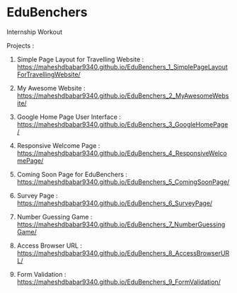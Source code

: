 # EduBenchers

Internship Workout

Projects : 
 
1. Simple Page Layout for Travelling Website : https://maheshdbabar9340.github.io/EduBenchers_1_SimplePageLayoutForTravellingWebsite/

2. My Awesome Website : https://maheshdbabar9340.github.io/EduBenchers_2_MyAwesomeWebsite/

3. Google Home Page User Interface : https://maheshdbabar9340.github.io/EduBenchers_3_GoogleHomePage/

4. Responsive Welcome Page : https://maheshdbabar9340.github.io/EduBenchers_4_ResponsiveWelcomePage/

5. Coming Soon Page for EduBenchers :  https://maheshdbabar9340.github.io/EduBenchers_5_ComingSoonPage/

6. Survey Page : https://maheshdbabar9340.github.io/EduBenchers_6_SurveyPage/

7. Number Guessing Game : https://maheshdbabar9340.github.io/EduBenchers_7_NumberGuessingGame/

8. Access Browser URL : https://maheshdbabar9340.github.io/EduBenchers_8_AccessBrowserURL/

9. Form Validation : https://maheshdbabar9340.github.io/EduBenchers_9_FormValidation/

